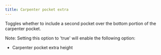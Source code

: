 ```yaml
---
title: Carpenter pocket extra
---
```


Toggles whether to include a second pocket over the bottom portion of the carpenter pocket.

Note: Setting this option to 'true' will enable the following option:

- Carpenter pocket extra height
